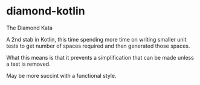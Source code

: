 # diamond-kotlin

The Diamond Kata

A 2nd stab in Kotlin, this time spending more time on writing smaller unit tests to get number of spaces required
and then generated those spaces.

What this means is that it prevents a simplification that can be made unless a test is removed.

May be more succint with a functional style.
